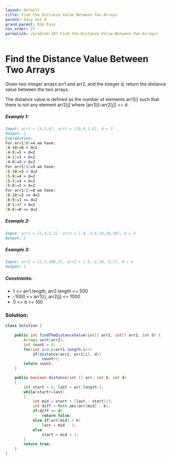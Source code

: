 ```yaml
---
layout: default
title: Find the Distance Value Between Two Arrays
parent: Easy Set 6
grand_parent: DSA Easy
nav_order: 27
permalink: /problem-187-Find-the-Distance-Value-Between-Two-Arrays/
---
```

# Find the Distance Value Between Two Arrays
Given two integer arrays arr1 and arr2, and the integer d, return the distance value between the two arrays.

The distance value is defined as the number of elements arr1[i] such that there is not any element arr2[j] where |arr1[i]-arr2[j]| <= d.

##### Example 1:
```markdown
Input: arr1 = [4,5,8], arr2 = [10,9,1,8], d = 2
Output: 2
Explanation:
For arr1[0]=4 we have:
|4-10|=6 > d=2
|4-9|=5 > d=2
|4-1|=3 > d=2
|4-8|=4 > d=2
For arr1[1]=5 we have:
|5-10|=5 > d=2
|5-9|=4 > d=2
|5-1|=4 > d=2
|5-8|=3 > d=2
For arr1[2]=8 we have:
|8-10|=2 <= d=2
|8-9|=1 <= d=2
|8-1|=7 > d=2
|8-8|=0 <= d=2
```
##### Example 2:
```markdown
Input: arr1 = [1,4,2,3], arr2 = [-4,-3,6,10,20,30], d = 3
Output: 2
```
##### Example 3:
```markdown
Input: arr1 = [2,1,100,3], arr2 = [-5,-2,10,-3,7], d = 6
Output: 1
```
##### Constraints:
* 1 <= arr1.length, arr2.length <= 500
* -1000 <= arr1[i], arr2[j] <= 1000
* 0 <= d <= 100

### Solution:
```java
class Solution {
   
    public int findTheDistanceValue(int[] arr1, int[] arr2, int d) {
        Arrays.sort(arr2);
        int count = 0;
        for(int i=0;i<arr1.length;i++) 
            if(distance(arr2, arr1[i], d)) 
                count++;
        return count;  
    }

    public boolean distance(int [] arr, int k, int d)
    {
        int start = 0, last = arr.length-1;
        while(start<=last)
        {
            int mid = start + (last - start)/2;
            int diff = Math.abs(arr[mid] - k);
            if(diff <= d)
                return false;
            else if(arr[mid] > k)
                last = mid - 1;
            else
                start = mid + 1;
        }
        return true;
    }
}
```